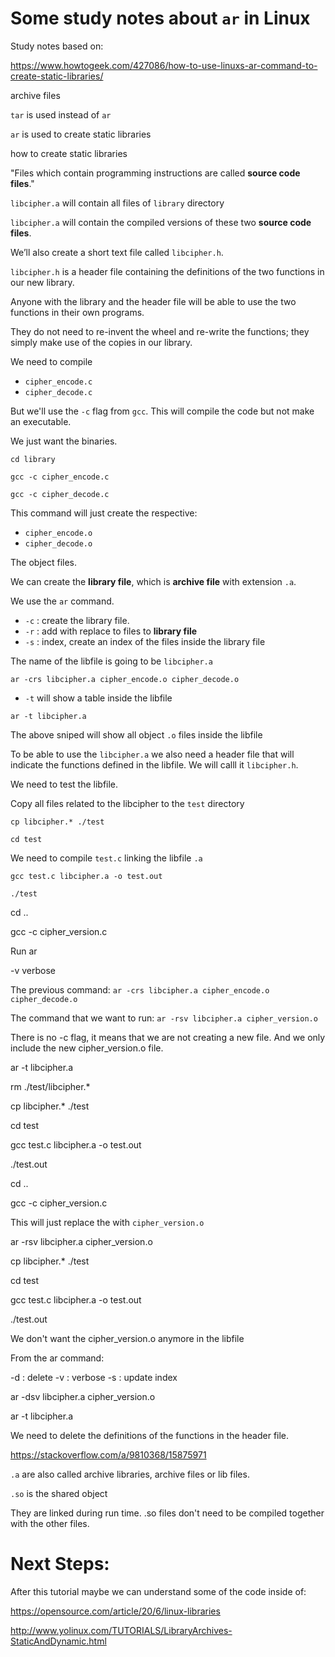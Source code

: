 # Some study notes about `ar` in Linux

Study notes based on:

https://www.howtogeek.com/427086/how-to-use-linuxs-ar-command-to-create-static-libraries/

archive files

`tar` is used instead of `ar`

`ar` is used to create static libraries

how to create static libraries

"Files which contain programming instructions are called **source code files**."

`libcipher.a`  will contain all files of `library` directory

`libcipher.a` will contain the compiled versions of these two **source code files**.

We’ll also create a short text file called `libcipher.h`.

`libcipher.h` is a header file containing the definitions of the two functions in our new library.

Anyone with the library and the header file will be able to use the two functions in their own programs. 

They do not need to re-invent the wheel and re-write the functions; they simply make use of the copies in our library.


We need to compile 

- `cipher_encode.c`
- `cipher_decode.c`

But we'll use the `-c` flag from `gcc`. This will compile the code but not make an executable.

We just want the binaries.

`cd library`

`gcc -c cipher_encode.c`

`gcc -c cipher_decode.c`

This command will just create the respective:

- `cipher_encode.o`
- `cipher_decode.o`

The object files.

We can create the **library file**, which is **archive file** with extension `.a`.

We use the `ar` command.

- `-c` : create the library file.
- `-r` : add with replace to files to **library file**
- `-s` : index, create an index of the files inside the library file

The name of the libfile is going to be `libcipher.a`

`ar -crs libcipher.a cipher_encode.o cipher_decode.o`

- `-t` will show a table inside the libfile

`ar -t libcipher.a`

The above sniped will show all object `.o` files inside the libfile

To be able to use the `libcipher.a` we also need a header file that will indicate the functions defined in the libfile. We will calll it `libcipher.h`.

We need to test the libfile. 

Copy all files related to the libcipher to the `test` directory

`cp libcipher.* ./test`

`cd test`

We need to compile `test.c` linking the libfile `.a`

`gcc test.c libcipher.a -o test.out`

`./test`

cd ..

gcc -c cipher_version.c

Run ar

-v verbose

The previous command:
`ar -crs libcipher.a cipher_encode.o cipher_decode.o`


The command that we want to run:
`ar -rsv libcipher.a cipher_version.o`

There is no -c flag, it means that we are not creating a new file.
And we only include the new cipher_version.o file.

ar -t libcipher.a

rm ./test/libcipher.*

cp libcipher.* ./test

cd test

gcc test.c libcipher.a -o test.out

./test.out

cd ..

gcc -c cipher_version.c

 This will just replace the with `cipher_version.o`

ar -rsv libcipher.a cipher_version.o

cp libcipher.* ./test

cd test

gcc test.c libcipher.a -o test.out

./test.out

We don't want the cipher_version.o anymore in the libfile

From the ar command:

-d : delete
-v : verbose
-s : update index

ar -dsv libcipher.a cipher_version.o

ar -t libcipher.a

We need to delete the definitions of the functions in the header file.



https://stackoverflow.com/a/9810368/15875971

`.a` are also called archive libraries, archive files or lib files.

`.so` is the shared object

They are linked during run time. .so files don't need to be compiled together with the 
other files.








# Next Steps:

After this tutorial maybe we can understand some of the code inside of:

https://opensource.com/article/20/6/linux-libraries


http://www.yolinux.com/TUTORIALS/LibraryArchives-StaticAndDynamic.html